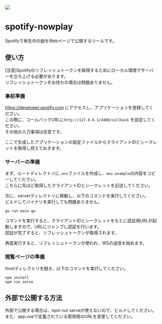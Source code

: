 
![](https://github.com/user-attachments/assets/fa760599-4a20-4ea4-a6d2-84a74a6c0952)


# spotify-nowplay

Spotifyで再生中の曲をWebページで公開するツールです。

## 使い方

[注意]Spotifyのリフレッシュトークンを取得するためにローカル環境でサーバーを立ち上げる必要があります。  
リフレッシュトークンをお持ちの場合は問題ありません。

### 事前準備
https://developer.spotify.com にアクセスし、アプリケーションを登録してください。  
この際に、コールバックURLに`http://127.0.0.1/4400/callback` を設定してください。  
その他の入力事項は任意です。  

ここで生成したアプリケーションの設定ファイルからクライアントIDとシークレットを取得し控えておきます。

### サーバーの準備
まず、ルートディレクトリに`.env`ファイルを作成し、`env.example`の内容をコピーしてください。  
こちらに先ほど取得したクライアントIDとシークレットを記述してください。

次に、serverディレクトリに移動し、以下のコマンドを実行してください。  
ビルドしてバイナリを実行しても問題ありません。

```bash:server
go run main.go
```

コマンドを実行すると、クライアントIDとシークレットをもとに認証用URLが起動しますので、URLにジャンプし認証を行います。  
認証が完了すると、リフレッシュトークンが取得されます。

再度実行すると、リフレッシュトークンが使われ、WSの送信を始めます。

### 閲覧ページの準備
frontディレクトリを開き、以下のコマンドを実行してください。

```bash:front
npm install
npm run serve
```

## 外部で公開する方法
外部で公開する場合は、npm run serveが使えないので、ビルドしてください。  
また、app.vueで定義されている取得用のURLを変更してください。
